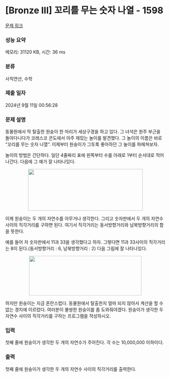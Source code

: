 # [Bronze III] 꼬리를 무는 숫자 나열 - 1598 

[문제 링크](https://www.acmicpc.net/problem/1598) 

### 성능 요약

메모리: 31120 KB, 시간: 36 ms

### 분류

사칙연산, 수학

### 제출 일자

2024년 9월 11일 00:56:28

### 문제 설명

<p>동물원에서 막 탈출한 원숭이 한 마리가 세상구경을 하고 있다. 그 녀석은 원주 부근을 돌아다니다가 코레스코 콘도에서 아주 재밌는 놀이를 발견했다. 그 놀이의 이름은 바로 “꼬리를 무는 숫자 나열”. 이제부터 원숭이가 그토록 좋아하던 그 놀이를 파헤쳐보자.</p>

<p>놀이의 방법은 간단하다. 일단 4줄짜리 표에 왼쪽부터 수를 아래로 1부터 순서대로 적어나간다. 다음에 그 예가 잘 나타나있다.</p>

<p style="text-align: center;"><img alt="" height="131" src="https://www.acmicpc.net/upload/201004/psw1.png" width="361"></p>

<p>이제 원숭이는 두 개의 자연수를 아무거나 생각한다. 그리고 숫자판에서 두 개의 자연수 사이의 직각거리를 구하면 된다. 여기서 직각거리는 동서방향거리와 남북방향거리의 합을 뜻한다.</p>

<p>예를 들어 저 숫자판에서 11과 33을 생각했다고 하자. 그렇다면 11과 33사이의 직각거리는 8이 된다.(동서방향거리 : 6, 남북방향거리 : 2) 다음 그림에 잘 나타나있다.</p>

<p style="text-align: center;"><img alt="" height="124" src="https://www.acmicpc.net/upload/201004/psw2.png" width="354"></p>

<p>하지만 원숭이는 지금 혼란스럽다. 동물원에서 탈출한지 얼마 되지 않아서 계산을 할 수 없는 경지에 이르렀다. 여러분이 불쌍한 원숭이를 좀 도와줘야겠다. 원숭이가 생각한 두 자연수 사이의 직각거리를 구하는 프로그램을 작성하시오.</p>

### 입력 

 <p>첫째 줄에 원숭이가 생각한 두 개의 자연수가 주어진다. 각 수는 10,000,000 이하이다.</p>

### 출력 

 <p>첫째 줄에 원숭이가 생각한 두 개의 자연수 사이의 직각거리를 출력한다.</p>

